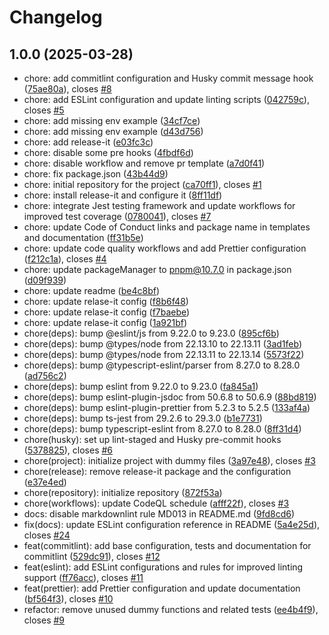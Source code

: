 # Changelog

## 1.0.0 (2025-03-28)

- chore: add commitlint configuration and Husky commit message hook ([75ae80a](https://github.com/DJBlackEagle/testing-publish/commit/75ae80a)), closes [#8](https://github.com/DJBlackEagle/testing-publish/issues/8)
- chore: add ESLint configuration and update linting scripts ([042759c](https://github.com/DJBlackEagle/testing-publish/commit/042759c)), closes [#5](https://github.com/DJBlackEagle/testing-publish/issues/5)
- chore: add missing env example ([34cf7ce](https://github.com/DJBlackEagle/testing-publish/commit/34cf7ce))
- chore: add missing env example ([d43d756](https://github.com/DJBlackEagle/testing-publish/commit/d43d756))
- chore: add release-it ([e03fc3c](https://github.com/DJBlackEagle/testing-publish/commit/e03fc3c))
- chore: disable some pre hooks ([4fbdf6d](https://github.com/DJBlackEagle/testing-publish/commit/4fbdf6d))
- chore: disable workflow and remove pr template ([a7d0f41](https://github.com/DJBlackEagle/testing-publish/commit/a7d0f41))
- chore: fix package.json ([43b44d9](https://github.com/DJBlackEagle/testing-publish/commit/43b44d9))
- chore: initial repository for the project ([ca70ff1](https://github.com/DJBlackEagle/testing-publish/commit/ca70ff1)), closes [#1](https://github.com/DJBlackEagle/testing-publish/issues/1)
- chore: install release-it and configure it ([8ff11df](https://github.com/DJBlackEagle/testing-publish/commit/8ff11df))
- chore: integrate Jest testing framework and update workflows for improved test coverage ([0780041](https://github.com/DJBlackEagle/testing-publish/commit/0780041)), closes [#7](https://github.com/DJBlackEagle/testing-publish/issues/7)
- chore: update Code of Conduct links and package name in templates and documentation ([ff31b5e](https://github.com/DJBlackEagle/testing-publish/commit/ff31b5e))
- chore: update code quality workflows and add Prettier configuration ([f212c1a](https://github.com/DJBlackEagle/testing-publish/commit/f212c1a)), closes [#4](https://github.com/DJBlackEagle/testing-publish/issues/4)
- chore: update packageManager to pnpm@10.7.0 in package.json ([d09f939](https://github.com/DJBlackEagle/testing-publish/commit/d09f939))
- chore: update readme ([be4c8bf](https://github.com/DJBlackEagle/testing-publish/commit/be4c8bf))
- chore: update relase-it config ([f8b6f48](https://github.com/DJBlackEagle/testing-publish/commit/f8b6f48))
- chore: update relase-it config ([f7baebe](https://github.com/DJBlackEagle/testing-publish/commit/f7baebe))
- chore: update relase-it config ([1a921bf](https://github.com/DJBlackEagle/testing-publish/commit/1a921bf))
- chore(deps): bump @eslint/js from 9.22.0 to 9.23.0 ([895cf6b](https://github.com/DJBlackEagle/testing-publish/commit/895cf6b))
- chore(deps): bump @types/node from 22.13.10 to 22.13.11 ([3ad1feb](https://github.com/DJBlackEagle/testing-publish/commit/3ad1feb))
- chore(deps): bump @types/node from 22.13.11 to 22.13.14 ([5573f22](https://github.com/DJBlackEagle/testing-publish/commit/5573f22))
- chore(deps): bump @typescript-eslint/parser from 8.27.0 to 8.28.0 ([ad756c2](https://github.com/DJBlackEagle/testing-publish/commit/ad756c2))
- chore(deps): bump eslint from 9.22.0 to 9.23.0 ([fa845a1](https://github.com/DJBlackEagle/testing-publish/commit/fa845a1))
- chore(deps): bump eslint-plugin-jsdoc from 50.6.8 to 50.6.9 ([88bd819](https://github.com/DJBlackEagle/testing-publish/commit/88bd819))
- chore(deps): bump eslint-plugin-prettier from 5.2.3 to 5.2.5 ([133af4a](https://github.com/DJBlackEagle/testing-publish/commit/133af4a))
- chore(deps): bump ts-jest from 29.2.6 to 29.3.0 ([b1e7731](https://github.com/DJBlackEagle/testing-publish/commit/b1e7731))
- chore(deps): bump typescript-eslint from 8.27.0 to 8.28.0 ([8ff31d4](https://github.com/DJBlackEagle/testing-publish/commit/8ff31d4))
- chore(husky): set up lint-staged and Husky pre-commit hooks ([5378825](https://github.com/DJBlackEagle/testing-publish/commit/5378825)), closes [#6](https://github.com/DJBlackEagle/testing-publish/issues/6)
- chore(project): initialize project with dummy files ([3a97e48](https://github.com/DJBlackEagle/testing-publish/commit/3a97e48)), closes [#3](https://github.com/DJBlackEagle/testing-publish/issues/3)
- chore(release): remove release-it package and the configuration ([e37e4ed](https://github.com/DJBlackEagle/testing-publish/commit/e37e4ed))
- chore(repository): initialize repository ([872f53a](https://github.com/DJBlackEagle/testing-publish/commit/872f53a))
- chore(workflows): update CodeQL schedule ([afff22f](https://github.com/DJBlackEagle/testing-publish/commit/afff22f)), closes [#3](https://github.com/DJBlackEagle/testing-publish/issues/3)
- docs: disable markdownlint rule MD013 in README.md ([9fd8cd6](https://github.com/DJBlackEagle/testing-publish/commit/9fd8cd6))
- fix(docs): update ESLint configuration reference in README ([5a4e25d](https://github.com/DJBlackEagle/testing-publish/commit/5a4e25d)), closes [#24](https://github.com/DJBlackEagle/testing-publish/issues/24)
- feat(commitlint): add base configuration, tests and documentation for commitlint ([529dc91](https://github.com/DJBlackEagle/testing-publish/commit/529dc91)), closes [#12](https://github.com/DJBlackEagle/testing-publish/issues/12)
- feat(eslint): add ESLint configurations and rules for improved linting support ([ff76acc](https://github.com/DJBlackEagle/testing-publish/commit/ff76acc)), closes [#11](https://github.com/DJBlackEagle/testing-publish/issues/11)
- feat(prettier): add Prettier configuration and update documentation ([bf564f3](https://github.com/DJBlackEagle/testing-publish/commit/bf564f3)), closes [#10](https://github.com/DJBlackEagle/testing-publish/issues/10)
- refactor: remove unused dummy functions and related tests ([ee4b4f9](https://github.com/DJBlackEagle/testing-publish/commit/ee4b4f9)), closes [#9](https://github.com/DJBlackEagle/testing-publish/issues/9)

